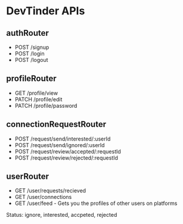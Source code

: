 # DevTinder APIs

## authRouter
 - POST /signup
 - POST /login
 - POST /logout
  
## profileRouter
- GET /profile/view
- PATCH /profile/edit
- PATCH /profile/password

## connectionRequestRouter
- POST /request/send/interested/:userId
- POST /request/send/ignored/:userId
- POST /request/review/accepted/:requestId
- POST /request/review/rejected/:requestId

## userRouter
- GET /user/requests/recieved
- GET /user/connections
- GET /user/feed - Gets you the profiles of other users on platforms

Status: ignore, interested, accpeted, rejected